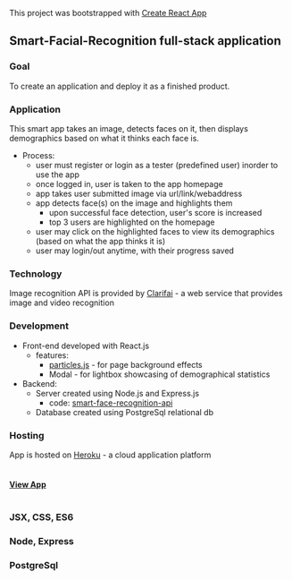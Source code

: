 This project was bootstrapped with [Create React App](https://github.com/facebookincubator/create-react-app)

## Smart-Facial-Recognition full-stack application

### Goal
To create an application and deploy it as a finished product. <br>

### Application
This smart app takes an image, detects faces on it, then displays demographics based on what it thinks each face is.
- Process:
  - user must register or login as a tester (predefined user) inorder to use the app
  - once logged in, user is taken to the app homepage
  - app takes user submitted image via url/link/webaddress 
  - app detects face(s) on the image and highlights them
    - upon successful face detection, user's score is increased
    - top 3 users are highlighted on the homepage
  - user may click on the highlighted faces to view its demographics (based on what the app thinks it is)
  - user may login/out anytime, with their progress saved

### Technology
Image recognition API is provided by [Clarifai](https://clarifai.com/developer) - a web service that provides image and video recognition  

### Development
- Front-end developed with React.js
  - features: 
    - [particles.js](https://www.npmjs.com/package/react-particles-js) - for page background effects
    - Modal - for lightbox showcasing of demographical statistics
- Backend: 
  - Server created using Node.js and Express.js
    - code: [smart-face-recognition-api](https://github.com/mrshanx/smart-face-recognition-api)
  - Database created using PostgreSql relational db <br>
 
### Hosting
App is hosted on [Heroku](https://www.heroku.com/) - a cloud application platform <br> <br>

#### [View App](https://smart-facial-recognition.herokuapp.com/) <br> <br>

### JSX, CSS, ES6
### Node, Express
### PostgreSql

